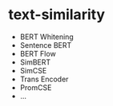 # text-similarity
- BERT Whitening
- Sentence BERT
- BERT Flow
- SimBERT
- SimCSE
- Trans Encoder
- PromCSE
- ...




